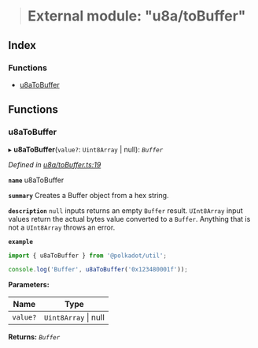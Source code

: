> # External module: "u8a/toBuffer"

## Index

### Functions

* [u8aToBuffer](_u8a_tobuffer_.md#u8atobuffer)

## Functions

###  u8aToBuffer

▸ **u8aToBuffer**(`value?`: `Uint8Array` | null): *`Buffer`*

*Defined in [u8a/toBuffer.ts:19](https://github.com/polkadot-js/common/blob/b44d0c7/packages/util/src/u8a/toBuffer.ts#L19)*

**`name`** u8aToBuffer

**`summary`** Creates a Buffer object from a hex string.

**`description`** 
`null` inputs returns an empty `Buffer` result. `UInt8Array` input values return the actual bytes value converted to a `Buffer`. Anything that is not a `UInt8Array` throws an error.

**`example`** 
<BR>

```javascript
import { u8aToBuffer } from '@polkadot/util';

console.log('Buffer', u8aToBuffer('0x123480001f'));
```

**Parameters:**

Name | Type |
------ | ------ |
`value?` | `Uint8Array` \| null |

**Returns:** *`Buffer`*